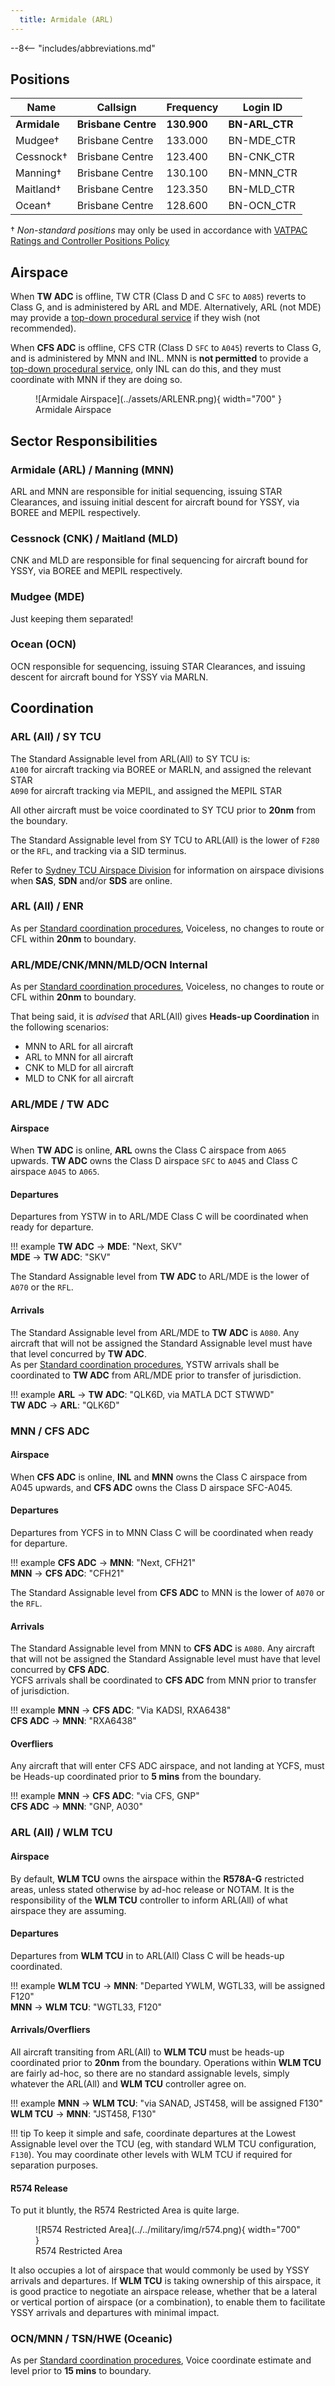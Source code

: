 ```yaml
---
  title: Armidale (ARL)
---
```


--8<-- "includes/abbreviations.md"
## Positions

| Name | Callsign | Frequency | Login ID |
| ---- | -------- | --------- | -------- |
| **Armidale** | **Brisbane Centre** | **130.900** | **BN-ARL_CTR** |
| Mudgee† | Brisbane Centre | 133.000 | BN-MDE_CTR |
| Cessnock† | Brisbane Centre | 123.400 | BN-CNK_CTR |
| Manning† | Brisbane Centre | 130.100 | BN-MNN_CTR |
| Maitland† | Brisbane Centre | 123.350 | BN-MLD_CTR |
| Ocean† | Brisbane Centre | 128.600 | BN-OCN_CTR |

† *Non-standard positions* may only be used in accordance with [VATPAC Ratings and Controller Positions Policy](https://vatpac.org/publications/policies)
## Airspace

When **TW ADC** is offline, TW CTR (Class D and C `SFC` to `A085`) reverts to Class G, and is administered by ARL and MDE. Alternatively, ARL (not MDE) may provide a [top-down procedural service](../../../aerodromes/tamworth) if they wish (not recommended).  

When **CFS ADC** is offline, CFS CTR (Class D `SFC` to `A045`) reverts to Class G, and is administered by MNN and INL. MNN is **not permitted** to provide a [top-down procedural service](../../../aerodromes/Coffs), only INL can do this, and they must coordinate with MNN if they are doing so.

<figure markdown>
![Armidale Airspace](../assets/ARLENR.png){ width="700" }
  <figcaption>Armidale Airspace</figcaption>
</figure>

## Sector Responsibilities
### Armidale (ARL) / Manning (MNN)
ARL and MNN are responsible for initial sequencing, issuing STAR Clearances, and issuing initial descent for aircraft bound for YSSY, via BOREE and MEPIL respectively.
### Cessnock (CNK) / Maitland (MLD)
CNK and MLD are responsible for final sequencing for aircraft bound for YSSY, via BOREE and MEPIL respectively.
### Mudgee (MDE)
Just keeping them separated!
### Ocean (OCN)
OCN responsible for sequencing, issuing STAR Clearances, and issuing descent for aircraft bound for YSSY via MARLN.
## Coordination
### ARL (All) / SY TCU

The Standard Assignable level from ARL(All) to SY TCU is:  
`A100` for aircraft tracking via BOREE or MARLN, and assigned the relevant STAR  
`A090` for aircraft tracking via MEPIL, and assigned the MEPIL STAR  

All other aircraft must be voice coordinated to SY TCU prior to **20nm** from the boundary.

The Standard Assignable level from SY TCU to ARL(All) is the lower of `F280` or the `RFL`, and tracking via a SID terminus.

Refer to [Sydney TCU Airspace Division](../../terminal/sydney/#airspace-division) for information on airspace divisions when **SAS**, **SDN** and/or **SDS** are online.

### ARL (All) / ENR

As per [Standard coordination procedures](../../controller-skills/coordination/#enr-enr), Voiceless, no changes to route or CFL within **20nm** to boundary.

### ARL/MDE/CNK/MNN/MLD/OCN Internal

As per [Standard coordination procedures](../../controller-skills/coordination/#enr-enr), Voiceless, no changes to route or CFL within **20nm** to boundary.

That being said, it is *advised* that ARL(All) gives **Heads-up Coordination** in the following scenarios:   
- MNN to ARL for all aircraft  
- ARL to MNN for all aircraft  
- CNK to MLD for all aircraft  
- MLD to CNK for all aircraft

### ARL/MDE / TW ADC
#### Airspace
When **TW ADC** is online, **ARL** owns the Class C airspace from `A065` upwards. **TW ADC** owns the Class D airspace `SFC` to `A045` and Class C airspace `A045` to `A065`.

#### Departures
Departures from YSTW in to ARL/MDE Class C will be coordinated when ready for departure.

!!! example
    <span class="hotline">**TW ADC** -> **MDE**</span>: "Next, SKV"  
    <span class="hotline">**MDE** -> **TW ADC**</span>: "SKV"  

The Standard Assignable level from **TW ADC** to ARL/MDE is the lower of `A070` or the `RFL`.

#### Arrivals
The Standard Assignable level from ARL/MDE to **TW ADC** is `A080`. Any aircraft that will not be assigned the Standard Assignable level must have that level concurred by **TW ADC**.  
As per [Standard coordination procedures](../../controller-skills/coordination/#enrtcu-class-d-twr), YSTW arrivals shall be coordinated to **TW ADC** from ARL/MDE prior to transfer of jurisdiction.

!!! example
    <span class="coldline">**ARL** -> **TW ADC**</span>: "QLK6D, via MATLA DCT STWWD"  
    <span class="coldline">**TW ADC** -> **ARL**</span>: "QLK6D"  

### MNN / CFS ADC
#### Airspace
When **CFS ADC** is online, **INL** and **MNN** owns the Class C airspace from A045 upwards, and **CFS ADC** owns the Class D airspace SFC-A045.

#### Departures
Departures from YCFS in to MNN Class C will be coordinated when ready for departure.

!!! example
    <span class="coldline">**CFS ADC** -> **MNN**</span>: "Next, CFH21"  
    <span class="coldline">**MNN** -> **CFS ADC**</span>: "CFH21"  

The Standard Assignable level from **CFS ADC** to MNN is the lower of `A070` or the `RFL`.

#### Arrivals
The Standard Assignable level from MNN to **CFS ADC** is `A080`. Any aircraft that will not be assigned the Standard Assignable level must have that level concurred by **CFS ADC**.  
YCFS arrivals shall be coordinated to **CFS ADC** from MNN prior to transfer of jurisdiction.

!!! example
    <span class="coldline">**MNN** -> **CFS ADC**</span>: "Via KADSI, RXA6438"  
    <span class="coldline">**CFS ADC** -> **MNN**</span>: "RXA6438"  

#### Overfliers
Any aircraft that will enter CFS ADC airspace, and not landing at YCFS, must be Heads-up coordinated prior to **5 mins** from the boundary.

!!! example
    **MNN** -> **CFS ADC**: "via CFS, GNP"  
    **CFS ADC** -> **MNN**: "GNP, A030"

### ARL (All) / WLM TCU
#### Airspace
By default, **WLM TCU** owns the airspace within the **R578A-G** restricted areas, unless stated otherwise by ad-hoc release or NOTAM. It is the responsibility of the **WLM TCU** controller to inform ARL(All) of what airspace they are assuming.
#### Departures
Departures from **WLM TCU** in to ARL(All) Class C will be heads-up coordinated.

!!! example
    <span class="coldline">**WLM TCU** -> **MNN**</span>: "Departed YWLM, WGTL33, will be assigned F120"  
    <span class="coldline">**MNN** -> **WLM TCU**</span>: "WGTL33, F120"  

#### Arrivals/Overfliers
All aircraft transiting from ARL(All) to **WLM TCU** must be heads-up coordinated prior to **20nm** from the boundary. Operations within **WLM TCU** are fairly ad-hoc, so there are no standard assignable levels, simply whatever the ARL(All) and **WLM TCU** controller agree on.

!!! example
    <span class="coldline">**MNN** -> **WLM TCU**</span>: "via SANAD, JST458, will be assigned F130"  
    <span class="coldline">**WLM TCU** -> **MNN**</span>: "JST458, F130"  

!!! tip
    To keep it simple and safe, coordinate departures at the Lowest Assignable level over the TCU (eg, with standard WLM TCU configuration, `F130`). You may coordinate other levels with WLM TCU if required for separation purposes.

#### R574 Release
To put it bluntly, the R574 Restricted Area is quite large.

<figure markdown>
![R574 Restricted Area](../../military/img/r574.png){ width="700" }
  <figcaption>R574 Restricted Area</figcaption>
</figure>

It also occupies a lot of airspace that would commonly be used by YSSY arrivals and departures. If **WLM TCU** is taking ownership of this airspace, it is good practice to negotiate an airspace release, whether that be a lateral or vertical portion of airspace (or a combination), to enable them to facilitate YSSY arrivals and departures with minimal impact.

### OCN/MNN / TSN/HWE (Oceanic)
As per [Standard coordination procedures](../../controller-skills/coordination/#enr-oceanic), Voice coordinate estimate and level prior to **15 mins** to boundary.
